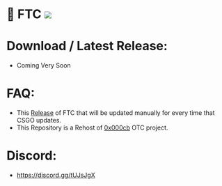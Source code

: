 
# 🔮 FTC ![](https://img.shields.io/badge/CSGO-WINDOWS-green)

# Download / Latest Release:
* Coming Very Soon

# FAQ:
* This [Release](https://github.com/vetid/ftc/releases "Release") of FTC that will be updated manually for every time that CSGO updates.
* This Repository is a Rehost of [0x000cb](https://github.com/0x000cb "0x000cb") OTC project.

# Discord:
* https://discord.gg/tUJsJgX


